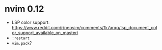 # nvim 0.12
- LSP color support: <https://www.reddit.com/r/neovim/comments/1k7arqq/lsp_document_color_support_available_on_master/>
- `:restart`
- `vim.pack`?
